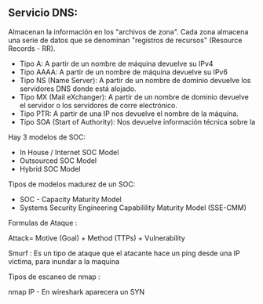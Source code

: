 ## Servicio DNS:

Almacenan la información en los "archivos de zona". Cada zona almacena una serie de datos que se denominan "registros de recursos" (Resource Records - RR).

- Tipo A: A partir de un nombre de máquina devuelve su IPv4
- Tipo AAAA: A partir de un nombre de máquina devuelve su IPv6
- Tipo NS (Name Server): A partir de un nombre de dominio devuelve los servidores DNS donde está alojado.
- Tipo MX (Mail eXchanger): A partir de un nombre de dominio devuelve el servidor o los servidores de corre electrónico.
- Tipo PTR: A partir de una IP nos devuelve el nombre de la máquina.
- Tipo SOA (Start of Authority): Nos devuelve información técnica sobre la

Hay 3 modelos de SOC:

- In House / Internet SOC Model
- Outsourced SOC Model
- Hybrid SOC Model

Tipos de modelos madurez de un SOC:

- SOC - Capacity Maturity Model
- Systems Security Engineering Capabilility Maturity Model (SSE-CMM)

Formulas de Ataque :

Attack= Motive (Goal) + Method (TTPs) + Vulnerability

Smurf : Es un tipo de ataque que el atacante hace un ping desde una IP victima, para inundar a la maquina

Tipos de escaneo de nmap :

nmap IP - En wireshark aparecera un SYN
